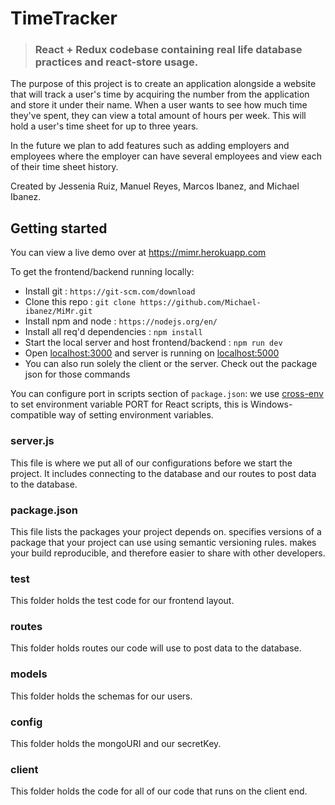 # TimeTracker

> ### React + Redux codebase containing real life database practices and react-store usage.

The purpose of this project is to create an application alongside a website that will track a user's time by acquiring the number from the application and store it under their name. When a user wants to see how much time they've spent, they can view a total amount of hours per week. This will hold a user's time sheet for up to three years.

In the future we plan to add features such as adding employers and employees where the employer can have several employees and view each of their time sheet history.

Created by Jessenia Ruiz, Manuel Reyes, Marcos Ibanez, and Michael Ibanez.

## Getting started

You can view a live demo over at https://mimr.herokuapp.com

To get the frontend/backend running locally:

- Install git : `https://git-scm.com/download`
- Clone this repo : `git clone https://github.com/Michael-ibanez/MiMr.git`
- Install npm and node : `https://nodejs.org/en/`
- Install all req'd dependencies : `npm install`
- Start the local server and host frontend/backend : `npm run dev`
- Open [localhost:3000](http://localhost:3000) and server is running on [localhost:5000](http://localhost:5000)
- You can also run solely the client or the server. Check out the package json for those commands

You can configure port in scripts section of `package.json`: we use [cross-env](https://github.com/kentcdodds/cross-env) to set environment variable PORT for React scripts, this is Windows-compatible way of setting environment variables.

### server.js

This file is where we put all of our configurations before we start the project. It includes connecting to the database and our routes to post data to the database.

### package.json

This file lists the packages your project depends on. specifies versions of a package that your project can use using semantic versioning rules. makes your build reproducible, and therefore easier to share with other developers.

### test

This folder holds the test code for our frontend layout.

### routes

This folder holds routes our code will use to post data to the database.

### models

This folder holds the schemas for our users.

### config

This folder holds the mongoURI and our secretKey.

### client

This folder holds the code for all of our code that runs on the client end.
